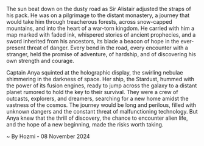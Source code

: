 
The sun beat down on the dusty road as Sir Alistair adjusted the straps of his pack. He was on a pilgrimage to the distant monastery, a journey that would take him through treacherous forests, across snow-capped mountains, and into the heart of a war-torn kingdom. He carried with him a map marked with faded ink, whispered stories of ancient prophecies, and a sword inherited from his ancestors, its blade a beacon of hope in the ever-present threat of danger. Every bend in the road, every encounter with a stranger, held the promise of adventure, of hardship, and of discovering his own strength and courage.

Captain Anya squinted at the holographic display, the swirling nebulae shimmering in the darkness of space. Her ship, the Stardust, hummed with the power of its fusion engines, ready to jump across the galaxy to a distant planet rumored to hold the key to their survival. They were a crew of outcasts, explorers, and dreamers, searching for a new home amidst the vastness of the cosmos. The journey would be long and perilous, filled with unknown dangers and the constant threat of malfunctioning technology. But Anya knew that the thrill of discovery, the chance to encounter alien life, and the hope of a new beginning, made the risks worth taking. 

~ By Hozmi - 08 November 2024
